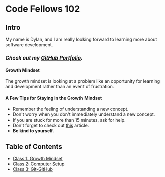 # Code Fellows 102

## Intro

My name is Dylan, and I am really looking forward to learning more about software development.

### ***Check out my [GitHub Portfolio](https://github.com/GetUllrichorDieTrying).***

#### Growth Mindset

The growth mindset is looking at a problem like an opportunity for learning and development rather than an event of frustration.

#### A Few Tips for Staying in the Growth Mindset

- Remember the feeling of understanding a new concept.
- Don't worry when you don't immediately understand a new concept.
- If you are stuck for more than 15 minutes, ask for help.
- Don't forget to check out [this](https://www.atlassian.com/blog/inside-atlassian/growth-mindset) article.
- **Be kind to yourself.**

## Table of Contents

- [Class 1: Growth Mindset](https://getullrichordietrying.github.io/reading-notes/class1)
- [Class 2: Computer Setup](https://getullrichordietrying.github.io/reading-notes/class2)
- [Class 3: Git-GitHub](https://getullrichordietrying.github.io/reading-notes/class3)
